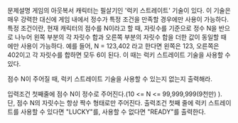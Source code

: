문제설명
게임의 아웃복서 캐릭터는 필살기인 '럭키 스트레이트' 기술이 있다. 이 기술은 매우 강력한 대신에 게임 내에서 정수가 특정 조건을 만족할 경우에만 사용이 가능하다. 특정 조건이란, 현재 캐릭터의 점수를 N이라고 할 때, 자릿수를 기준으로 정수 N을 반으로 나누어 왼쪽 부분의 각 자릿수 합과 오른쪽 부분의 자릿수 합을 더한 값이 동일할 때에만 사용이 가능하다. 예를 들어, N = 123,402 라고 한다면 왼쪽은 123, 오른쪽은 402이고 각 자릿수를 합하면 모두 6이 된다. 이 때는 럭키 스트레이트 기술을 사용할 수 있다.

점수 N이 주어질 때, 럭키 스트레이트 기술을 사용할 수 있는지 없는지 출력해라.

입력조건
첫째줄에 점수 N이 정수로 주어진다.(10 <= N <= 99,999,999(9천만) ). 단, 점수 N의 자릿수는 항상 짝수 형태로만 주어진다.
출력조건
첫째 줄에 럭키 스트레이트를 사용할 수 있다면 "LUCKY"를, 사용할 수 없다면 "READY"를 출력한다.
